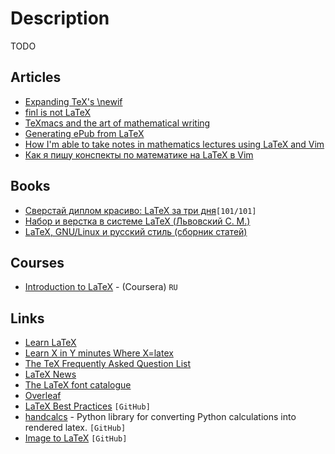 # Description

TODO


## Articles

- [Expanding TeX's \newif](https://mht.wtf/post/tex/)
- [finl is not LaTeX](https://www.finl.xyz/)
- [TeXmacs and the art of mathematical writing](https://texmacs.github.io/notes/docs/art-of-math-writing.html)
- [Generating ePub from LaTeX](https://minireference.com/blog/generating-epub-from-latex/)
- [How I'm able to take notes in mathematics lectures using LaTeX and Vim](https://castel.dev/post/lecture-notes-1/)
- [Как я пишу конспекты по математике на LaTeX в Vim](https://habr.com/ru/post/445066/)


## Books

- [Сверстай диплом красиво: LaTeX за три дня](http://www.stolyarov.info/books/pdf/latex3days.pdf)`[101/101]`
- [Набор и верстка в системе LaTeX (Львовский С. М.)](https://www.mccme.ru/free-books/llang/newllang.pdf)
- [LaTeX, GNU/Linux и русский стиль (сборник статей)](http://www.inp.nsk.su/~baldin/LaTeX/index.html)


## Courses

- [Introduction to LaTeX](https://ru.coursera.org/learn/latex) - (Coursera) `RU`


## Links

- [Learn LaTeX](https://www.learnlatex.org/en/)
- [Learn X in Y minutes Where X=latex](https://learnxinyminutes.com/docs/latex/)
- [The TeX Frequently Asked Question List](https://texfaq.org/index)
- [LaTeX News](https://www.latex-project.org/news/)
- [The LaTeX font catalogue](https://tug.org/FontCatalogue/)
- [Overleaf](https://www.overleaf.com/)
- [LaTeX Best Practices](https://github.com/simonharrer/latex-best-practices) `[GitHub]`
- [handcalcs](https://github.com/connorferster/handcalcs) - Python library for converting Python calculations into rendered latex. `[GitHub]`
- [Image to LaTeX](https://github.com/kingyiusuen/image-to-latex) `[GitHub]`
